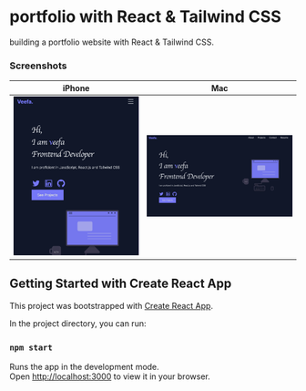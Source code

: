 # portfolio with React & Tailwind CSS

building a portfolio website with React & Tailwind CSS.




### Screenshots
| iPhone |  Mac |
|---|--|
| <img alt="Screenshot 2024-03-10 at 11 31 24 PM" src="https://github.com/veefa/portfolio-with-React---Tailwind-CSS/blob/main/src/media/Screenshot%202024-03-11%20at%2020.18.02.png/">| <img alt="Screenshot 2024-03-10 at 11 31 24 PM" src="https://github.com/veefa/portfolio-with-React---Tailwind-CSS/blob/main/src/media/Screenshot%202024-03-11%20at%2020.18.17.png">|




## Getting Started with Create React App

This project was bootstrapped with [Create React App](https://github.com/facebook/create-react-app).


In the project directory, you can run:

### `npm start`

Runs the app in the development mode.\
Open [http://localhost:3000](http://localhost:3000) to view it in your browser.
